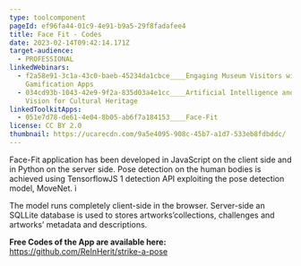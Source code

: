 ```yaml
---
type: toolcomponent
pageId: ef96fa44-01c9-4e91-b9a5-29f8fadafee4
title: Face Fit - Codes
date: 2023-02-14T09:42:14.171Z
target-audience:
  - PROFESSIONAL
linkedWebinars:
  - f2a58e91-3c1a-43c0-baeb-45234da1cbce____Engaging Museum Visitors with
    Gamification Apps
  - 034cd93b-1043-42e9-9f2a-835d03a4e1cc____Artificial Intelligence and Computer
    Vision for Cultural Heritage
linkedToolkitApps:
  - 051e7d78-de61-4e04-8b05-ab6f7a184153____Face-Fit
license: CC BY 2.0
thumbnail: https://ucarecdn.com/9a5e4095-908c-45b7-a1d7-533eb8fdbddc/
---
```

Face-Fit application has been developed in JavaScript on the client side and in Python on the server side. Pose detection on the human bodies is achieved using TensorflowJS 1 detection API exploiting the pose detection model, MoveNet. ì

The model runs completely client-side in the browser. Server-side an SQLLite database is used to stores artworks’collections, challenges and artworks’ metadata and descriptions.

**Free Codes of the App are available here:**\
<https://github.com/ReInHerit/strike-a-pose>